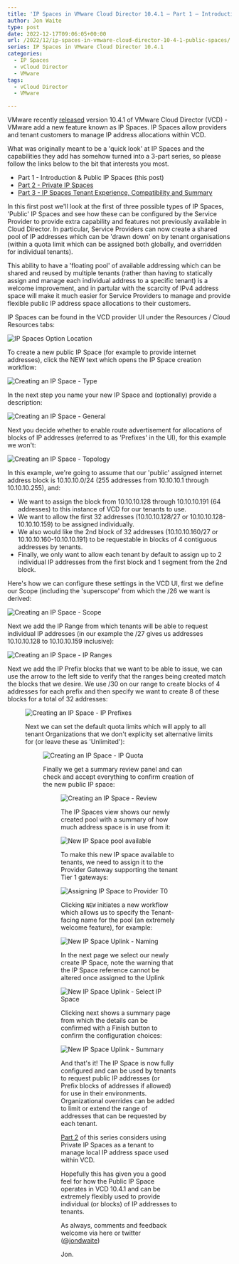 ```yaml
---
title: 'IP Spaces in VMware Cloud Director 10.4.1 – Part 1 – Introduction & Public IP Spaces'
author: Jon Waite
type: post
date: 2022-12-17T09:06:05+00:00
url: /2022/12/ip-spaces-in-vmware-cloud-director-10-4-1-public-spaces/
series: IP Spaces in VMware Cloud Director 10.4.1
categories:
  - IP Spaces
  - vCloud Director
  - VMware
tags:
  - vCloud Director
  - VMware

---
```

VMware recently <a rel="noreferrer noopener" href="https://docs.vmware.com/en/VMware-Cloud-Director/10.4.1/rn/vmware-cloud-director-1041-release-notes/index.html" target="_blank">released</a> version 10.4.1 of VMware Cloud Director (VCD) - VMware add a new feature known as IP Spaces. IP Spaces allow providers and tenant customers to manage IP address allocations within VCD.

What was originally meant to be a 'quick look' at IP Spaces and the capabilities they add has somehow turned into a 3-part series, so please follow the links below to the bit that interests you most.

- Part 1 - Introduction & Public IP Spaces (this post)
- [Part 2 - Private IP Spaces](/2022/12/ip-spaces-in-vmware-cloud-director-10-4-1-private-spaces/)
- [Part 3 - IP Spaces Tenant Experience, Compatibility and Summary](/2022/12/ip-spaces-in-vmware-cloud-director-10-4-1-tenant-experience/)

In this first post we'll look at the first of three possible types of IP Spaces, 'Public' IP Spaces and see how these can be configured by the Service Provider to provide extra capability and features not previously available in Cloud Director. In particular, Service Providers can now create a shared pool of IP addresses which can be 'drawn down' on by tenant organisations (within a quota limit which can be assigned both globally, and overridden for individual tenants).

This ability to have a 'floating pool' of available addressing which can be shared and reused by multiple tenants (rather than having to statically assign and manage each individual address to a specific tenant) is a welcome improvement, and in partular with the scarcity of IPv4 address space will make it much easier for Service Providers to manage and provide flexible public IP address space allocations to their customers.

IP Spaces can be found in the VCD provider UI under the Resources / Cloud Resources tabs:

![IP Spaces Option Location](image.png)

To create a new public IP Space (for example to provide internet addresses), click the NEW text which opens the IP Space creation workflow:

![Creating an IP Space - Type](image-1.png)

In the next step you name your new IP Space and (optionally) provide a description:

![Creating an IP Space - General](image-2.png)

Next you decide whether to enable route advertisement for allocations of blocks of IP addresses (referred to as 'Prefixes' in the UI), for this example we won't:

![Creating an IP Space - Topology](image-3.png)

In this example, we're going to assume that our 'public' assigned internet address block is 10.10.10.0/24 (255 addresses from 10.10.10.1 through 10.10.10.255), and:

- We want to assign the block from 10.10.10.128 through 10.10.10.191 (64 addresses) to this instance of VCD for our tenants to use.
- We want to allow the first 32 addresses (10.10.10.128/27 or 10.10.10.128-10.10.10.159) to be assigned individually.
- We also would like the 2nd block of 32 addresses (10.10.10.160/27 or 10.10.10.160-10.10.10.191) to be requestable in blocks of 4 contiguous addresses by tenants.
- Finally, we only want to allow each tenant by default to assign up to 2 individual IP addresses from the first block and 1 segment from the 2nd block.

Here's how we can configure these settings in the VCD UI, first we define our Scope (including the 'superscope' from which the /26 we want is derived:

![Creating an IP Space - Scope](image-4.png)

Next we add the IP Range from which tenants will be able to request individual IP addresses (in our example the /27 gives us addresses 10.10.10.128 to 10.10.10.159 inclusive):

![Creating an IP Space - IP Ranges](image-5.png)

Next we add the IP Prefix blocks that we want to be able to issue, we can use the arrow to the left side to verify that the ranges being created match the blocks that we desire. We use /30 on our range to create blocks of 4 addresses for each prefix and then specify we want to create 8 of these blocks for a total of 32 addresses:<figure class="wp-block-image size-large">

![Creating an IP Space - IP Prefixes](image-6.png)

Next we can set the default quota limits which will apply to all tenant Organizations that we don't explicity set alternative limits for (or leave these as 'Unlimited'):<figure class="wp-block-image size-large">

![Creating an IP Space - IP Quota](image-7.png)

Finally we get a summary review panel and can check and accept everything to confirm creation of the new public IP space:<figure class="wp-block-image size-large">

![Creating an IP Space - Review](image-8.png)

The IP Spaces view shows our newly created pool with a summary of how much address space is in use from it:

![New IP Space pool available](image-9.png)

To make this new IP space available to tenants, we need to assign it to the Provider Gateway supporting the tenant Tier 1 gateways:

![Assigning IP Space to Provider T0](image-10.png)

Clicking `NEW` initiates a new workflow which allows us to specify the Tenant-facing name for the pool (an extremely welcome feature), for example:

![New IP Space Uplink - Naming](image-11.png)

In the next page we select our newly create IP Space, note the warning that the IP Space reference cannot be altered once assigned to the Uplink

![New IP Space Uplink - Select IP Space](image-12.png)

Clicking next shows a summary page from which the details can be confirmed with a Finish button to confirm the configuration choices:

![New IP Space Uplink - Summary](image-13.png)

And that's it! The IP Space is now fully configured and can be used by tenants to request public IP addresses (or Prefix blocks of addresses if allowed) for use in their environments. Organizational overrides can be added to limit or extend the range of addresses that can be requested by each tenant.

[Part 2](/2022/12/ip-spaces-in-vmware-cloud-director-10-4-1-private-spaces/) of this series considers using Private IP Spaces as a tenant to manage local IP address space used within VCD.

Hopefully this has given you a good feel for how the Public IP Space operates in VCD 10.4.1 and can be extremely flexibly used to provide individual (or blocks) of IP addresses to tenants.

As always, comments and feedback welcome via here or twitter ([@jondwaite][1])

Jon.

 [1]: https://twitter.com/jondwaite